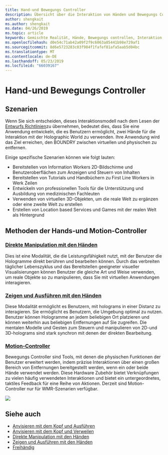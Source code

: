 ```yaml
---
title: Hand-und Bewegungs Controller
description: Übersicht über die Interaktion von Händen und Bewegungs Controllern
author: shengkait
ms.author: shengkait
ms.date: 04/26/2019
ms.topic: article
keywords: Gemischte Realität, Hände, Bewegungs controllen, Interaktion, Entwurf
ms.openlocfilehash: d0e54c71ab42a09f2f9c6063a85441b98e729af1
ms.sourcegitcommit: 8d6e5723283c03f984f1fafef81afa5aab5d04bc
ms.translationtype: MT
ms.contentlocale: de-DE
ms.lasthandoff: 05/23/2019
ms.locfileid: "66039167"
---
```

# <a name="hands-and-motion-controllers"></a>Hand-und Bewegungs Controller
## <a name="scenarios"></a>Szenarien
Wenn Sie sich entscheiden, dieses Interaktionsmodell nach dem Lesen der [Entwurfs Richtlinien](interaction-fundamentals.md)zu übernehmen, bedeutet dies, dass Sie eine Anwendung entwickeln, die es Benutzern ermöglicht, zwei Hände für die Interaktion mit der Holographic World zu verwenden. Ihre Anwendung wird das Ziel erreichen, den BOUNDRY zwischen virtuellen und physischen zu entfernen.

Einige spezifische Szenarien können wie folgt lauten:
* Bereitstellen von Information Workers 2D-Bildschirme und Benutzeroberflächen zum Anzeigen und Steuern von Inhalten
* Bereitstellen von Tutorials und Handbüchern zu First Line Workers in Werk Zeilen
* Entwickeln von professionellen Tools für die Unterstützung und Ausbildung von medizinischen Fachleuten  
* Verwenden von virtuellen 3D-Objekten, um die reale Welt zu ergänzen oder eine zweite Welt zu erstellen 
* Erstellen von Location based Services und Games mit der realen Welt als Hintergrund

## <a name="hands-and-motion-controllers-modalities"></a>Methoden der Hands-und Motion-Controller
### <a name="direct-manipulation-with-handsdirect-manipulationmd"></a>[Direkte Manipulation mit den Händen](direct-manipulation.md)
Dies ist eine Modalität, die die Leistungsfähigkeit nutzt, mit der Benutzer die Hologramme direkt berühren und bearbeiten können. Durch das verbreiten täglicher Lebenszyklus und das Bereitstellen geeigneter visueller Visualisierungen können Benutzer die gleiche Art und Weise verwenden, um reale Objekte so zu manipulieren, dass Sie mit virtuellen Anwendungen interagieren.   

### <a name="point-and-commit-with-handspoint-and-commitmd"></a>[Zeigen und Ausführen mit den Händen](point-and-commit.md)
Diese Modalität ermöglicht es Benutzern, mit holograms in einer Distanz zu interagieren. Sie ermöglicht es Benutzern, die Umgebung optimal zu nutzen. Benutzer können Hologramme an jedem beliebigen Ort platzieren und können weiterhin aus beliebigen Entfernungen auf Sie zugreifen. Die mentalen Modelle und Gesten zum Steuern und manipulieren von 2D-und 3D-holograms sind stark synchron mit denen der direkten Bearbeitung.

### <a name="motion-controllersmotion-controllersmd"></a>[Motion-Controller](motion-controllers.md)
Bewegungs Controller sind Tools, mit denen die physischen Funktionen der Benutzer erweitert werden, indem präzise Interaktionen über einen großen Bereich von Entfernungen bereitgestellt werden, wenn ein oder beide Hände verwendet werden. Diese Hardware Zubehör bietet Verknüpfungen zu vielen häufig verwendeten Interaktionen und bietet ein untergeordnetes, taktiles Feedback für eine Reihe von Aktionen. Derzeit sind Motion-Controller nur für WMR-Szenarien verfügbar. 

![](images/Hands-and-controllers-720px.jpg)<br>

## <a name="see-also"></a>Siehe auch
* [Anvisieren mit dem Kopf und Ausführen](gaze-and-commit.md)
* [Anvisieren mit dem Kopf und Verweilen](gaze-and-dwell.md)
* [Direkte Manipulation mit den Händen](direct-manipulation.md)
* [Zeigen und Ausführen mit den Händen](point-and-commit.md)
* [Freihändig](hands-free.md)

